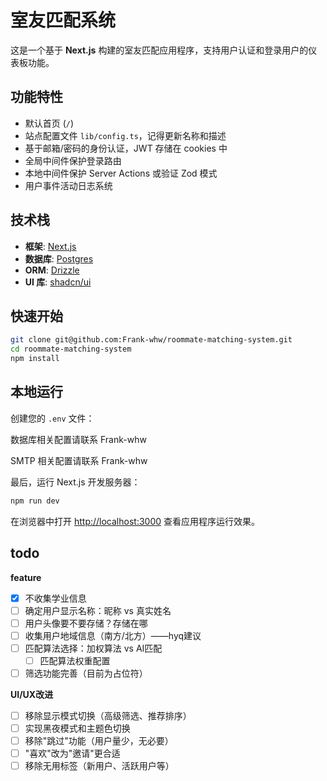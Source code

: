 # 室友匹配系统

这是一个基于 **Next.js** 构建的室友匹配应用程序，支持用户认证和登录用户的仪表板功能。

## 功能特性

- 默认首页 (`/`)
- 站点配置文件 `lib/config.ts`，记得更新名称和描述
- 基于邮箱/密码的身份认证，JWT 存储在 cookies 中
- 全局中间件保护登录路由
- 本地中间件保护 Server Actions 或验证 Zod 模式
- 用户事件活动日志系统

## 技术栈

- **框架**: [Next.js](https://nextjs.org/)
- **数据库**: [Postgres](https://www.postgresql.org/)
- **ORM**: [Drizzle](https://orm.drizzle.team/)
- **UI 库**: [shadcn/ui](https://ui.shadcn.com/)

## 快速开始

```bash
git clone git@github.com:Frank-whw/roommate-matching-system.git
cd roommate-matching-system
npm install
```

## 本地运行

创建您的 `.env` 文件：

数据库相关配置请联系 Frank-whw

SMTP 相关配置请联系 Frank-whw

最后，运行 Next.js 开发服务器：

```bash
npm run dev
```

在浏览器中打开 [http://localhost:3000](http://localhost:3000) 查看应用程序运行效果。


## todo

**feature**
- [x] 不收集学业信息
- [ ] 确定用户显示名称：昵称 vs 真实姓名
- [ ] 用户头像要不要存储？存储在哪
- [ ] 收集用户地域信息（南方/北方）——hyq建议
- [ ] 匹配算法选择：加权算法 vs AI匹配
	- [ ] 匹配算法权重配置
- [ ] 筛选功能完善（目前为占位符）

**UI/UX改进**
- [ ] 移除显示模式切换（高级筛选、推荐排序）
- [ ] 实现黑夜模式和主题色切换
- [ ] 移除"跳过"功能（用户量少，无必要）
- [ ] "喜欢"改为"邀请"更合适
- [ ] 移除无用标签（新用户、活跃用户等）
